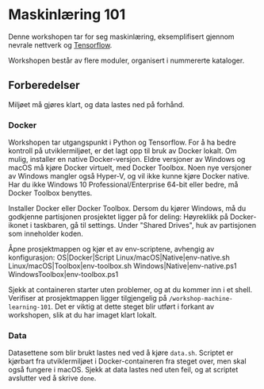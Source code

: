 ﻿# Maskinlæring 101
Denne workshopen tar for seg maskinlæring, eksemplifisert gjennom nevrale nettverk og [Tensorflow](https://www.tensorflow.org).

Workshopen består av flere moduler, organisert i nummererte kataloger.

## Forberedelser
Miljøet må gjøres klart, og data lastes ned på forhånd.

### Docker
Workshopen tar utgangspunkt i Python og Tensorflow. For å ha bedre kontroll på utviklermiljøet, er det lagt opp til bruk av Docker lokalt. Om mulig, installer en native Docker-versjon. Eldre versjoner av Windows og macOS må kjøre Docker virtuelt, med Docker Toolbox. Noen nye versjoner av Windows mangler også Hyper-V, og vil ikke kunne kjøre Docker native. Har du ikke Windows 10 Professional/Enterprise 64-bit eller bedre, må Docker Toolbox benyttes.

Installer Docker eller Docker Toolbox. Dersom du kjører Windows, må du godkjenne partisjonen prosjektet ligger på for deling:
Høyreklikk på Docker-ikonet i taskbaren, gå til settings. Under "Shared Drives", huk av partisjonen som inneholder koden.

Åpne prosjektmappen og kjør et av env-scriptene, avhengig av konfigurasjon:
OS|Docker|Script
Linux/macOS|Native|env-native.sh
Linux/macOS|Toolbox|env-toolbox.sh
Windows|Native|env-native.ps1
WindowsToolbox|env-toolbox.ps1

Sjekk at containeren starter uten problemer, og at du kommer inn i et shell. Verifiser at prosjektmappen ligger tilgjengelig på `/workshop-machine-learning-101`. Det er viktig at dette steget blir utført i forkant av workshopen, slik at du har imaget klart lokalt.

### Data
Datasettene som blir brukt lastes ned ved å kjøre `data.sh`. Scriptet er kjørbart fra utviklermiljøet i Docker-containeren fra steget over, men skal også fungere i macOS. Sjekk at data lastes ned uten feil, og at scriptet avslutter ved å skrive `done`.
